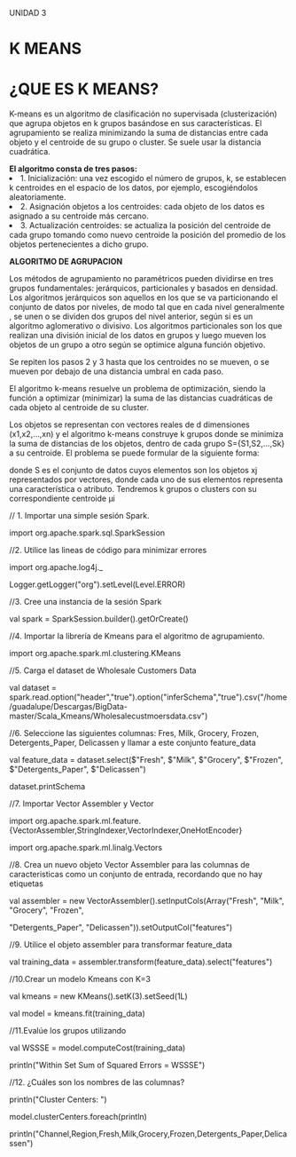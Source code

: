 UNIDAD 3
<html>
<head>
<h1> K MEANS</h1>
</head>
<body>

<h1>¿QUE ES K MEANS?</h2>

<p>K-means es un algoritmo de clasificación no supervisada (clusterización) que agrupa objetos en k grupos basándose en sus características. El agrupamiento se realiza minimizando la suma de distancias entre cada objeto y el centroide de su grupo o cluster. Se suele usar la distancia cuadrática.
</p>
<b>El algoritmo consta de tres pasos:</b>

<li> 1. Inicialización: una vez escogido el número de grupos, k, se establecen k centroides en el espacio de los datos, por ejemplo, escogiéndolos aleatoriamente.</li>
   <li>2.  Asignación objetos a los centroides: cada objeto de los datos es asignado a su centroide más cercano.</li>
  <li> 3.  Actualización centroides: se actualiza la posición del centroide de cada grupo tomando como nuevo centroide la posición del promedio de los objetos pertenecientes a dicho grupo.</li>

  <b>ALGORITMO DE AGRUPACION </b>
  
  <p> Los  métodos  de  agrupamiento  no  paramétricos  pueden  dividirse  en  tres  grupos  fundamentales: jerárquicos,  particionales y  basados en densidad. Los algoritmos jerárquicos son aquellos en los que se va particionando el conjunto de  datos  por  niveles,  de  modo  tal  que  en  cada  nivel  generalmente  ,  se  unen  o  se  dividen  dos  grupos  del  nivel  anterior,  según  si  es  un  algoritmo  aglomerativo  o  divisivo. Los  algoritmos  particionales  son  los  que  realizan  una  división  inicial  de  los  datos  en grupos y luego mueven los objetos de un grupo a otro según se optimice alguna función objetivo. </p>
<P> Se repiten los pasos 2 y 3 hasta que los centroides no se mueven, o se mueven por debajo de una distancia umbral en cada paso.</P>
<P> El algoritmo k-means resuelve un problema de optimización, siendo la función a optimizar (minimizar) la suma de las distancias cuadráticas de cada objeto al centroide de su cluster.</P>
<P> Los objetos se representan con vectores reales de d
dimensiones (x1,x2,…,xn) y el algoritmo k-means construye k grupos donde se minimiza la suma de distancias de los objetos, dentro de cada grupo S={S1,S2,…,Sk}
 a su centroide. El problema se puede formular de la siguiente forma: </P>
<P> donde S
es el conjunto de datos cuyos elementos son los objetos xj representados por vectores, donde cada uno de sus elementos representa una característica o atributo. Tendremos k grupos o clusters con su correspondiente centroide μi </P>
<P> // 1. Importar una simple sesión Spark.</P>
<P>import org.apache.spark.sql.SparkSession</P>
<P>//2. Utilice las lineas de código para minimizar errores</P>
<P>import org.apache.log4j._</P>
<P>Logger.getLogger("org").setLevel(Level.ERROR)</P>
<P>//3. Cree una instancia de la sesión Spark</P>
<P>val spark = SparkSession.builder().getOrCreate()</P>
<P>//4. Importar la librería de Kmeans para el algoritmo de agrupamiento.</P>
<P>import org.apache.spark.ml.clustering.KMeans</P>
<P>//5. Carga el dataset de Wholesale Customers Data<P>
<P>val dataset = spark.read.option("header","true").option("inferSchema","true").csv("/home/guadalupe/Descargas/BigData-master/Scala_Kmeans/Wholesalecustmoersdata.csv")</P>
<P>//6. Seleccione las siguientes columnas: Fres, Milk, Grocery, Frozen, Detergents_Paper, Delicassen y llamar a este conjunto feature_data</P>
<P>val feature_data = dataset.select($"Fresh", $"Milk", $"Grocery", $"Frozen", $"Detergents_Paper", $"Delicassen")</P>
<P>dataset.printSchema</P>
<P> //7. Importar Vector Assembler y Vector</p>
<P>import org.apache.spark.ml.feature.{VectorAssembler,StringIndexer,VectorIndexer,OneHotEncoder}</p>
<P>import org.apache.spark.ml.linalg.Vectors</p>
<P>//8. Crea un nuevo objeto Vector Assembler para las columnas de caracteristicas como un conjunto de entrada, recordando que no hay etiquetas</p>
<P>val assembler = new VectorAssembler().setInputCols(Array("Fresh", "Milk", "Grocery", "Frozen", <P>"Detergents_Paper", "Delicassen")).setOutputCol("features")</p>
<P>//9. Utilice el objeto assembler para transformar feature_data</P>
<P>val training_data = assembler.transform(feature_data).select("features")</P>
<P>//10.Crear un modelo Kmeans con K=3</P>
<P>val kmeans = new KMeans().setK(3).setSeed(1L)</P>
<P>val model = kmeans.fit(training_data)</P>
<P>//11.Evalúe los grupos utilizando</P>
<P>val WSSSE = model.computeCost(training_data)</P>
<P>println("Within Set Sum of Squared Errors = WSSSE")</P>
<P>//12. ¿Cuáles son los nombres de las columnas?</P>
<P>println("Cluster Centers: ")</P>
<P>model.clusterCenters.foreach(println)</P>
<P>println("Channel,Region,Fresh,Milk,Grocery,Frozen,Detergents_Paper,Delicassen")</P>

</ul>
</body>
</html>

